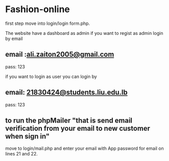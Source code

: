 # Fashion-online

first step move into login/login form.php.

The website have a dashboard as admin if you want to regist as admin login by email 
 
 ## email :ali.zaiton2005@gmail.com
 pass: 123
 
 if you want to login as user you can login by
 
 ## email: 21830424@students.liu.edu.lb
  pass: 123
  
## to run the phpMailer "that is send email verification from your email to new customer when sign in"
 move to login/mail.php  and enter your email with App password for email on lines 21 and 22.
 


